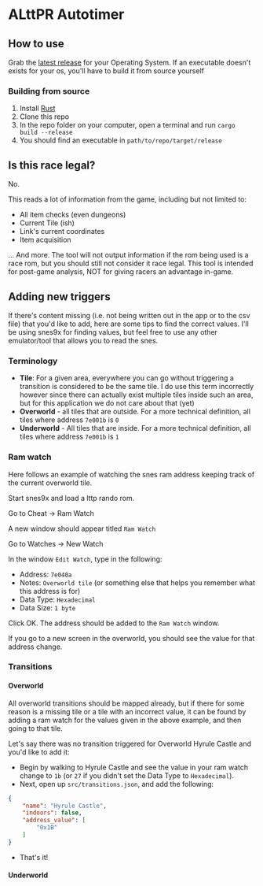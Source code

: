# ALttPR Autotimer


## How to use

Grab the  [latest release](https://github.com/freddyJarva/lttp-autotimer/releases) for your Operating System. If an executable doesn't exists for your os, you'll have to build it from source yourself

### Building from source
1. Install [Rust](https://www.rust-lang.org/tools/install)
2. Clone this repo
3. In the repo folder on your computer, open a terminal and run `cargo build --release`
4. You should find an executable in `path/to/repo/target/release`


## Is this race legal?
No.

This reads a lot of information from the game, including but not limited to:
- All item checks (even dungeons)
- Current Tile (ish)
- Link's current coordinates
- Item acquisition

... And more. The tool will not output information if the rom being used is a race rom, but you should still not consider it race legal. This tool is intended for post-game analysis, NOT for giving racers an advantage in-game.

## Adding new triggers
If there's content missing (i.e. not being written out in the app or to the csv file) that you'd like to add, here are some tips to find the correct values. I'll be using snes9x for finding values, but feel free to use any other emulator/tool that allows you to read the snes.

### Terminology
- <b>Tile</b>: For a given area, everywhere you can go without triggering a transition is considered to be the same tile. I do use this term incorrectly however since there can actually exist multiple tiles inside such an area, but for this application we do not care about that (yet)
- <b>Overworld</b> - all tiles that are outside. For a more technical definition, all tiles where address `7e001b` is `0`
- <b>Underworld</b> - All tiles that are inside. For a more technical definition, all tiles where address `7e001b` is `1` 

### Ram watch
Here follows an example of watching the snes ram address keeping track of the current overworld tile.

Start snes9x and load a lttp rando rom.

Go to Cheat -> Ram Watch

A new window should appear titled `Ram Watch`

Go to Watches -> New Watch

In the window `Edit Watch`, type in the following:
- Address: `7e040a`
- Notes: `Overworld tile` (or something else that helps you remember what this address is for)
- Data Type: `Hexadecimal`
- Data Size: `1 byte`

Click OK. The address should be added to the `Ram Watch` window.

If you go to a new screen in the overworld, you should see the value for that address change.

### Transitions

#### Overworld
All overworld transitions should be mapped already, but if there for some reason is a missing tile or a tile with an incorrect value, it can be found by adding a ram watch for the values given in the above example, and then going to that tile.

Let's say there was no transition triggered for Overworld Hyrule Castle and you'd like to add it: 
- Begin by walking to Hyrule Castle and see the value in your ram watch change to `1b` (or `27` if you didn't set the Data Type to `Hexadecimal`). 
- Next, open up `src/transitions.json`, and add the following: 
```json 
{
    "name": "Hyrule Castle",
    "indoors": false,
    "address_value": [
        "0x1B"
    ]
}
```
- That's it!

#### Underworld